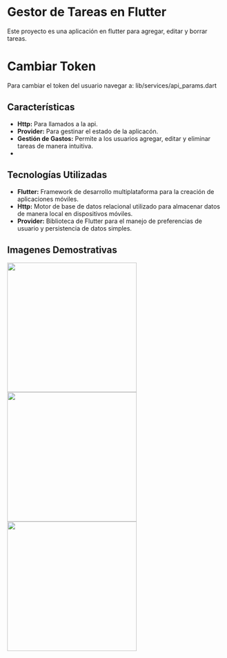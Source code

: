 # **Gestor de Tareas en Flutter**

Este proyecto es una aplicación en flutter para agregar, editar y borrar tareas. 

# **Cambiar Token**
Para cambiar el token del usuario navegar a: lib/services/api_params.dart  

## Características

- **Http:** Para llamados a la api.
- **Provider:** Para gestinar el estado de la aplicacón.
- **Gestión de Gastos:** Permite a los usuarios agregar, editar y eliminar tareas de manera intuitiva.
-

## Tecnologías Utilizadas

- **Flutter:** Framework de desarrollo multiplataforma para la creación de aplicaciones móviles.
- **Http:** Motor de base de datos relacional utilizado para almacenar datos de manera local en dispositivos móviles.
- **Provider:** Biblioteca de Flutter para el manejo de preferencias de usuario y persistencia de datos simples.

## Imagenes Demostrativas
<img src="https://github.com/EnriquemQz/flutter_task/assets/47344835/619b55c2-a408-477a-83cc-3a7a6de57121" width="300">
<img src="https://github.com/EnriquemQz/flutter_task/assets/47344835/724fe831-6bbc-405f-ba11-a922780a278b" width="300">
<img src="https://github.com/EnriquemQz/flutter_task/assets/47344835/761c9b43-0238-4409-9bc6-adb9067f883b" width="300">
